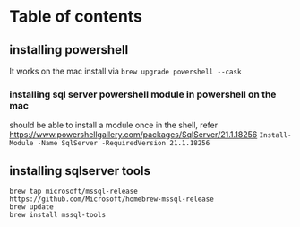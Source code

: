 # Table of contents

## installing powershell
It works on the mac install via `brew upgrade powershell --cask`

### installing sql server powershell module in powershell on the mac
should be able to install a module once in the shell, refer https://www.powershellgallery.com/packages/SqlServer/21.1.18256
`Install-Module -Name SqlServer -RequiredVersion 21.1.18256`


## installing sqlserver tools 
```
brew tap microsoft/mssql-release https://github.com/Microsoft/homebrew-mssql-release
brew update
brew install mssql-tools
```
